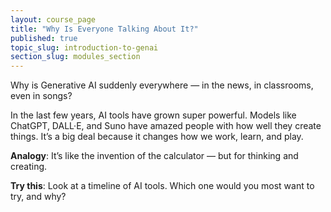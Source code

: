 ```yaml
---
layout: course_page
title: "Why Is Everyone Talking About It?"
published: true
topic_slug: introduction-to-genai
section_slug: modules_section
---
```


Why is Generative AI suddenly everywhere — in the news, in classrooms, even in songs?

In the last few years, AI tools have grown super powerful. Models like ChatGPT, DALL·E, and Suno have amazed people with how well they create things. It’s a big deal because it changes how we work, learn, and play.

**Analogy**: It’s like the invention of the calculator — but for thinking and creating.

**Try this**: Look at a timeline of AI tools. Which one would you most want to try, and why?